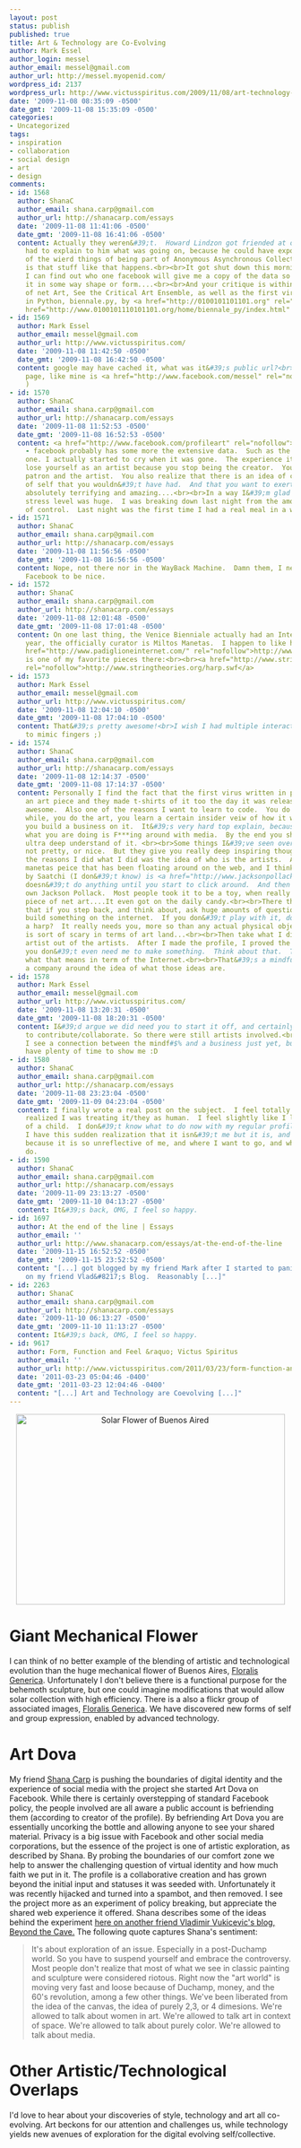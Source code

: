 ```yaml
---
layout: post
status: publish
published: true
title: Art & Technology are Co-Evolving
author: Mark Essel
author_login: messel
author_email: messel@gmail.com
author_url: http://messel.myopenid.com/
wordpress_id: 2137
wordpress_url: http://www.victusspiritus.com/2009/11/08/art-technology-are-co-evolving/
date: '2009-11-08 08:35:09 -0500'
date_gmt: '2009-11-08 15:35:09 -0500'
categories:
- Uncategorized
tags:
- inspiration
- collaboration
- social design
- art
- design
comments:
- id: 1568
  author: ShanaC
  author_email: shana.carp@gmail.com
  author_url: http://shanacarp.com/essays
  date: '2009-11-08 11:41:06 -0500'
  date_gmt: '2009-11-08 16:41:06 -0500'
  content: Actually they weren&#39;t.  Howard Lindzon got friended at one point, I
    had to explain to him what was going on, because he could have exposed the Nasdaq.  One
    of the wierd things of being part of Anonymous Asynchronous Collective Conscious
    is that stuff like that happens.<br><br>It got shut down this morning.  I hope
    I can find out who one facebook will give me a copy of the data so I can visualize
    it in some way shape or form....<br><br>And your critique is within the tradition
    of net Art, See the Critical Art Ensemble, as well as the first virus written
    in Python, biennale.py, by <a href="http://0100101101101.org" rel="nofollow">0100101101101.org</a>.<br><br><a
    href="http://www.0100101110101101.org/home/biennale_py/index.html" rel="nofollow">http://www.0100101110101101.org/home/biennale_p...</a>
- id: 1569
  author: Mark Essel
  author_email: messel@gmail.com
  author_url: http://www.victusspiritus.com/
  date: '2009-11-08 11:42:50 -0500'
  date_gmt: '2009-11-08 16:42:50 -0500'
  content: google may have cached it, what was it&#39;s public url?<br>(facebook vanity
    page, like mine is <a href="http://www.facebook.com/messel" rel="nofollow">http://www.facebook.com/messel</a>
    )
- id: 1570
  author: ShanaC
  author_email: shana.carp@gmail.com
  author_url: http://shanacarp.com/essays
  date: '2009-11-08 11:52:53 -0500'
  date_gmt: '2009-11-08 16:52:53 -0500'
  content: <a href="http://www.facebook.com/profileart" rel="nofollow">http://www.facebook.com/profileart</a>
    - facebook probably has some more the extensive data.  Such as the chats.  I saved
    one. I actually started to cry when it was gone.  The experience itself was amazing.  You
    lose yourself as an artist because you stop being the creator.  You become the
    patron and the artist.  You also realize that there is an idea of consciousness
    of self that you wouldn&#39;t have had.  And that you want to exert control.  It&#39;s
    absolutely terrifying and amazing....<br><br>In a way I&#39;m glad it&#39;s over.  The
    stress level was huge.  I was breaking down last night from the amount of control/lack
    of control.  Last night was the first time I had a real meal in a week.
- id: 1571
  author: ShanaC
  author_email: shana.carp@gmail.com
  author_url: http://shanacarp.com/essays
  date: '2009-11-08 11:56:56 -0500'
  date_gmt: '2009-11-08 16:56:56 -0500'
  content: Nope, not there nor in the WayBack Machine.  Damn them, I need a contact<br>inside
    Facebook to be nice.
- id: 1572
  author: ShanaC
  author_email: shana.carp@gmail.com
  author_url: http://shanacarp.com/essays
  date: '2009-11-08 12:01:48 -0500'
  date_gmt: '2009-11-08 17:01:48 -0500'
  content: On one last thing, the Venice Bienniale actually had an Internet Pavilion  this
    year, the officially curator is Miltos Manetas.  I happen to like his work.<br><br><a
    href="http://www.padiglioneinternet.com/" rel="nofollow">http://www.padiglioneinternet.com/</a><br><br>This
    is one of my favorite pieces there:<br><br><a href="http://www.stringtheories.org/harp.swf"
    rel="nofollow">http://www.stringtheories.org/harp.swf</a>
- id: 1573
  author: Mark Essel
  author_email: messel@gmail.com
  author_url: http://www.victusspiritus.com/
  date: '2009-11-08 12:04:10 -0500'
  date_gmt: '2009-11-08 17:04:10 -0500'
  content: That&#39;s pretty awesome!<br>I wish I had multiple interaction points
    to mimic fingers ;)
- id: 1574
  author: ShanaC
  author_email: shana.carp@gmail.com
  author_url: http://shanacarp.com/essays
  date: '2009-11-08 12:14:37 -0500'
  date_gmt: '2009-11-08 17:14:37 -0500'
  content: Personally I find the fact that the first virus written in python is actually
    an art piece and they made t-shirts of it too the day it was released also pretty
    awesome.  Also one of the reasons I want to learn to code.  You do this for a
    while, you do the art, you learn a certain insider veiw of how it works. and then
    you build a business on it.  It&#39;s very hard top explain, because basically
    what you are doing is F***ing around with media.  By the end you should have this
    ultra deep understand of it. <br><br>Some things I&#39;ve seen over my time are
    not pretty, or nice.  But they give you really deep inspiring thoughts.  One of
    the reasons I did what I did was the idea of who is the artists.  A really famous
    manetas peice that has been floating around on the web, and I think may be owned
    by Saatchi (I don&#39;t know) is <a href="http://www.jacksonpollack.org" rel="nofollow">www.jacksonpollack.org</a>.  It
    doesn&#39;t do anything until you start to click around.  And then you make your
    own Jackson Pollack.  Most people took it to be a toy, when really it is a referential
    piece of net art....It even got on the daily candy.<br><br>There the kind of things,
    that if you step back, and think about, ask huge amounts of questions of how to
    build something on the internet.  If you don&#39;t play with it, does it act as
    a harp?  It really needs you, more so than any actual physical object in a museum.  Which
    is sort of scary in terms of art land...<br><br>Then take what I did- I took the
    artist out of the artists.  After I made the profile, I proved the point that
    you don&#39;t even need me to make something.  Think about that.  Think about
    what that means in term of the Internet.<br><br>That&#39;s a mindfuck.  Now build
    a company around the idea of what those ideas are.
- id: 1578
  author: Mark Essel
  author_email: messel@gmail.com
  author_url: http://www.victusspiritus.com/
  date: '2009-11-08 13:20:31 -0500'
  date_gmt: '2009-11-08 18:20:31 -0500'
  content: I&#39;d argue we did need you to start it off, and certainly needed others
    to contribute/collaborate. So there were still artists involved.<br><br>Not sure
    I see a connection between the mindf#$% and a business just yet, but you&#39;ll
    have plenty of time to show me :D
- id: 1580
  author: ShanaC
  author_email: shana.carp@gmail.com
  author_url: http://shanacarp.com/essays
  date: '2009-11-08 23:23:04 -0500'
  date_gmt: '2009-11-09 04:23:04 -0500'
  content: I finally wrote a real post on the subject.  I feel totally drained.  I
    realized I was treating it/they as human.  I feel slightly like I lost elements
    of a child.  I don&#39;t know what to do now with my regular profile, because
    I have this sudden realization that it isn&#39;t me but it is, and I hate it,
    because it is so unreflective of me, and where I want to go, and what I want to
    do.
- id: 1590
  author: ShanaC
  author_email: shana.carp@gmail.com
  author_url: http://shanacarp.com/essays
  date: '2009-11-09 23:13:27 -0500'
  date_gmt: '2009-11-10 04:13:27 -0500'
  content: It&#39;s back, OMG, I feel so happy.
- id: 1697
  author: At the end of the line | Essays
  author_email: ''
  author_url: http://www.shanacarp.com/essays/at-the-end-of-the-line
  date: '2009-11-15 16:52:52 -0500'
  date_gmt: '2009-11-15 23:52:52 -0500'
  content: "[...] got blogged by my friend Mark after I started to panic last week?
    on my friend Vlad&#8217;s Blog.  Reasonably [...]"
- id: 2263
  author: ShanaC
  author_email: shana.carp@gmail.com
  author_url: http://shanacarp.com/essays
  date: '2009-11-10 06:13:27 -0500'
  date_gmt: '2009-11-10 11:13:27 -0500'
  content: It&#39;s back, OMG, I feel so happy.
- id: 9617
  author: Form, Function and Feel &raquo; Victus Spiritus
  author_email: ''
  author_url: http://www.victusspiritus.com/2011/03/23/form-function-and-feel/
  date: '2011-03-23 05:04:46 -0400'
  date_gmt: '2011-03-23 12:04:46 -0400'
  content: "[...] Art and Technology are Coevolving [...]"
---
```

<p style="text-align: center;"><a href="http://www.stuckincustoms.com/2009/10/13/solar-flower-the-giant-robot-of-buenos-aires/"><img class="size-full wp-image-2106 aligncenter" title="Solar Flower of Buenos Aired" src="http://www.victusspiritus.com/wp-content/uploads/2009/11/SolarFlowofBuenosAires1.jpg" alt="Solar Flower of Buenos Aired" width="480" height="340" /></a></p>
<h1>Giant Mechanical Flower</h1>
<p>I can think of no better example of the blending of artistic and technological evolution than the huge mechanical flower of Buenos Aires, <a href="http://ricardosblog.com/blog/2006/08/floralis_generica_sculpture_in_buenos_aires.html">Floralis Generica</a>. Unfortunately I don't believe there is a functional purpose for the behemoth sculpture, but one could imagine modifications that would allow solar collection with high efficiency. There is a also a flickr group of associated images, <a href="http://www.flickr.com/groups/floralisgenerica/">Floralis Generica</a>. We have discovered new forms of self and group expression, enabled by advanced technology.</p>
<h1>Art Dova</h1>
<p>My friend <a href="http://www.shanacarp.com/essays/my-image-myself">Shana Carp</a> is pushing the boundaries of digital identity and the experience of social media with the project she started <a>Art Dova</a> on Facebook. While there is certainly overstepping of standard Facebook policy, the people involved are all aware a public account is befriending them (according to creator of the profile). By befriending Art Dova you are essentially uncorking the bottle and allowing anyone to see your shared material. Privacy is a big issue with Facebook and other social media corporations, but the essence of the project is one of artistic exploration, as described by Shana. By probing the boundaries of our comfort zone we help to answer the challenging question of virtual identity and how much faith we put in it. The profile is a collaborative creation and has grown beyond the initial input and statuses it was seeded with. Unfortunately it was recently hijacked and turned into a spambot, and then removed. I see the project more as an experiment of policy breaking, but appreciate the shared web experience it offered. Shana describes some of the ideas behind the experiment <a href="http://vukicevic.blogspot.com/2009/11/facebook-generation.html#comment-22053582">here on another friend Vladimir Vukicevic's blog, Beyond the Cave.</a> The following quote captures Shana's sentiment:</p>
<blockquote><p>It's about exploration of an issue. Especially in a post-Duchamp world. So you have to suspend yourself and embrace the controversy. Most people don't realize that most of what we see in classic painting and sculpture were considered riotous. Right now the "art world" is moving very fast and loose because of Duchamp, money, and the 60's revolution, among a few other things. We've been liberated from the idea of the canvas, the idea of purely 2,3, or 4 dimesions. We're allowed to talk about women in art. We're allowed to talk art in context of space. We're allowed to talk about purely color. We're allowed to talk about media.</p></blockquote>
<h1>Other Artistic/Technological Overlaps</h1>
<p>I'd love to hear about your discoveries of style, technology and art all co-evolving. Art beckons for our attention and challenges us, while technology yields new avenues of exploration for the digital evolving self/collective.</p>
